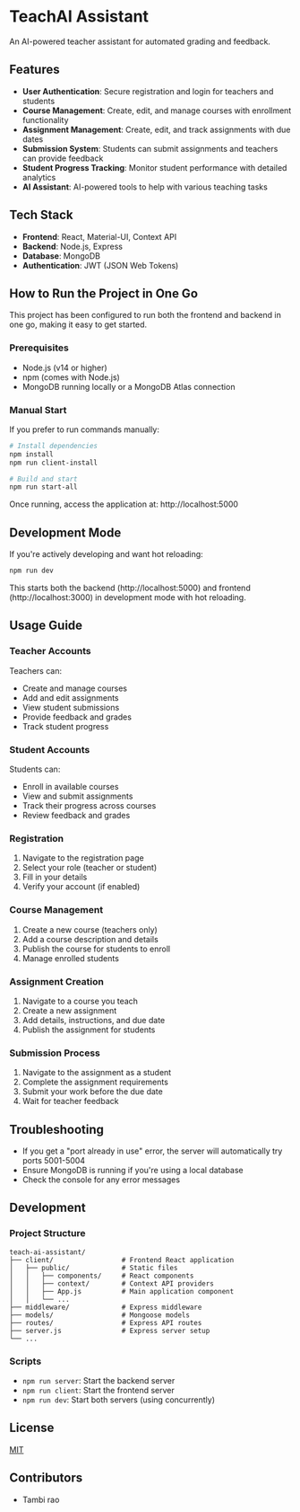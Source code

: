 # TeachAI Assistant

An AI-powered teacher assistant for automated grading and feedback.

## Features

- **User Authentication**: Secure registration and login for teachers and students
- **Course Management**: Create, edit, and manage courses with enrollment functionality
- **Assignment Management**: Create, edit, and track assignments with due dates
- **Submission System**: Students can submit assignments and teachers can provide feedback
- **Student Progress Tracking**: Monitor student performance with detailed analytics
- **AI Assistant**: AI-powered tools to help with various teaching tasks

## Tech Stack

- **Frontend**: React, Material-UI, Context API
- **Backend**: Node.js, Express
- **Database**: MongoDB
- **Authentication**: JWT (JSON Web Tokens)

## How to Run the Project in One Go

This project has been configured to run both the frontend and backend in one go, making it easy to get started.

### Prerequisites

- Node.js (v14 or higher)
- npm (comes with Node.js)
- MongoDB running locally or a MongoDB Atlas connection



### Manual Start

If you prefer to run commands manually:

```bash
# Install dependencies
npm install
npm run client-install

# Build and start
npm run start-all
```

Once running, access the application at: http://localhost:5000

## Development Mode

If you're actively developing and want hot reloading:

```bash
npm run dev 
```

This starts both the backend (http://localhost:5000) and frontend (http://localhost:3000) in development mode with hot reloading.

## Usage Guide

### Teacher Accounts

Teachers can:
- Create and manage courses
- Add and edit assignments
- View student submissions
- Provide feedback and grades
- Track student progress

### Student Accounts

Students can:
- Enroll in available courses
- View and submit assignments
- Track their progress across courses
- Review feedback and grades

### Registration

1. Navigate to the registration page
2. Select your role (teacher or student)
3. Fill in your details
4. Verify your account (if enabled)

### Course Management

1. Create a new course (teachers only)
2. Add a course description and details
3. Publish the course for students to enroll
4. Manage enrolled students

### Assignment Creation

1. Navigate to a course you teach
2. Create a new assignment
3. Add details, instructions, and due date
4. Publish the assignment for students

### Submission Process

1. Navigate to the assignment as a student
2. Complete the assignment requirements
3. Submit your work before the due date
4. Wait for teacher feedback

## Troubleshooting

- If you get a "port already in use" error, the server will automatically try ports 5001-5004
- Ensure MongoDB is running if you're using a local database
- Check the console for any error messages

## Development

### Project Structure

```
teach-ai-assistant/
├── client/                 # Frontend React application
│   ├── public/             # Static files
│   │   ├── components/     # React components
│   │   ├── context/        # Context API providers
│   │   ├── App.js          # Main application component
│   │   └── ...
├── middleware/             # Express middleware
├── models/                 # Mongoose models
├── routes/                 # Express API routes
├── server.js               # Express server setup
└── ...
```

### Scripts

- `npm run server`: Start the backend server
- `npm run client`: Start the frontend server
- `npm run dev`: Start both servers (using concurrently)

## License

[MIT](LICENSE)

## Contributors

- Tambi rao  
